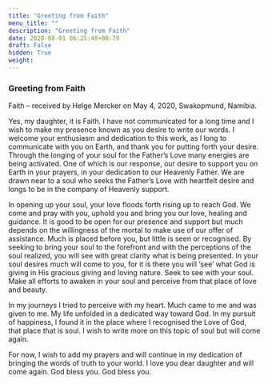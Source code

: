 ```yaml
---
title: "Greeting from Faith"
menu_title: ""
description: "Greeting from Faith"
date: 2020-08-01 06:25:48+00:79
draft: False
hidden: True
weight:
---
```

### Greeting from Faith

Faith – received by Helge Mercker on May 4, 2020, Swakopmund, Namibia.

Yes, my daughter, it is Faith. I have not communicated for a long time and I wish to make my presence known as you desire to write our words. I welcome your enthusiasm and dedication to this work, as I long to communicate with you on Earth, and thank you for putting forth your desire. Through the longing of your soul for the Father’s Love many energies are being activated. One of which is our response, our desire to support you on Earth in your prayers, in your dedication to our Heavenly Father. We are drawn near to a soul who seeks the Father’s Love with heartfelt desire and longs to be in the company of Heavenly support.

In opening up your soul, your love floods forth rising up to reach God. We come and pray with you, uphold you and bring you our love, healing and guidance. It is good to be open for our presence and support but much depends on the willingness of the mortal to make use of our offer of assistance. Much is placed before you, but little is seen or recognised. By seeking to bring your soul to the forefront and with the perceptions of the soul realized, you will see with great clarity what is being presented. In your soul desires much will come to you, for it is there you will ‘see’ what God is giving in His gracious giving and loving nature. Seek to see with your soul. Make all efforts to awaken in your soul and perceive from that place of love and beauty.

In my journeys I tried to perceive with my heart. Much came to me and was given to me. My life unfolded in a dedicated way toward God. In my pursuit of happiness, I found it in the place where I recognised the Love of God, that place that is soul. I wish to write more on this topic of soul but will come again. 

For now, I wish to add my prayers and will continue in my dedication of bringing the words of truth to your world. I love you dear daughter and will come again. God bless you. God bless you.
